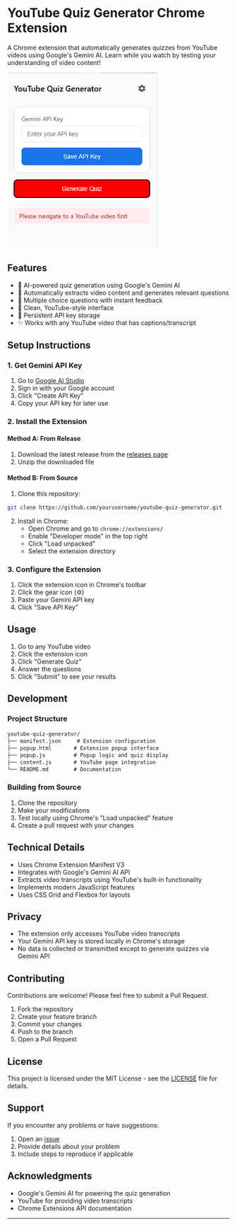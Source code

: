 # YouTube Quiz Generator Chrome Extension

A Chrome extension that automatically generates quizzes from YouTube videos using Google's Gemini AI. Learn while you watch by testing your understanding of video content!

![YouTube Quiz Generator](screenshot.png)

## Features

- 🤖 AI-powered quiz generation using Google's Gemini AI
- 📝 Automatically extracts video content and generates relevant questions
- 🎯 Multiple choice questions with instant feedback
- 🎨 Clean, YouTube-style interface
- 💾 Persistent API key storage
- ✨ Works with any YouTube video that has captions/transcript

## Setup Instructions

### 1. Get Gemini API Key

1. Go to [Google AI Studio](https://makersuite.google.com/app/apikey)
2. Sign in with your Google account
3. Click "Create API Key"
4. Copy your API key for later use

### 2. Install the Extension

#### Method A: From Release
1. Download the latest release from the [releases page](../../releases)
2. Unzip the downloaded file

#### Method B: From Source
1. Clone this repository:
```bash
git clone https://github.com/yourusername/youtube-quiz-generator.git
```

2. Install in Chrome:
   - Open Chrome and go to `chrome://extensions/`
   - Enable "Developer mode" in the top right
   - Click "Load unpacked"
   - Select the extension directory

### 3. Configure the Extension

1. Click the extension icon in Chrome's toolbar
2. Click the gear icon (⚙️)
3. Paste your Gemini API key
4. Click "Save API Key"

## Usage

1. Go to any YouTube video
2. Click the extension icon
3. Click "Generate Quiz"
4. Answer the questions
5. Click "Submit" to see your results

## Development

### Project Structure
```
youtube-quiz-generator/
├── manifest.json     # Extension configuration
├── popup.html       # Extension popup interface
├── popup.js         # Popup logic and quiz display
├── content.js       # YouTube page integration
└── README.md        # Documentation
```

### Building from Source

1. Clone the repository
2. Make your modifications
3. Test locally using Chrome's "Load unpacked" feature
4. Create a pull request with your changes

## Technical Details

- Uses Chrome Extension Manifest V3
- Integrates with Google's Gemini AI API
- Extracts video transcripts using YouTube's built-in functionality
- Implements modern JavaScript features
- Uses CSS Grid and Flexbox for layouts

## Privacy

- The extension only accesses YouTube video transcripts
- Your Gemini API key is stored locally in Chrome's storage
- No data is collected or transmitted except to generate quizzes via Gemini API

## Contributing

Contributions are welcome! Please feel free to submit a Pull Request.

1. Fork the repository
2. Create your feature branch
3. Commit your changes
4. Push to the branch
5. Open a Pull Request

## License

This project is licensed under the MIT License - see the [LICENSE](LICENSE) file for details.

## Support

If you encounter any problems or have suggestions:
1. Open an [issue](../../issues)
2. Provide details about your problem
3. Include steps to reproduce if applicable

## Acknowledgments

- Google's Gemini AI for powering the quiz generation
- YouTube for providing video transcripts
- Chrome Extensions API documentation

---
